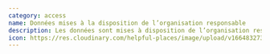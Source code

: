 ```yaml
---
category: access
name: Données mises à la disposition de l’organisation responsable
description: Les données sont mises à disposition de l’organisation responsable
icon: https://res.cloudinary.com/helpful-places/image/upload/v1664832730/dtpr-icons/access/yes-accountable_wnlqt1.svg
---
```

